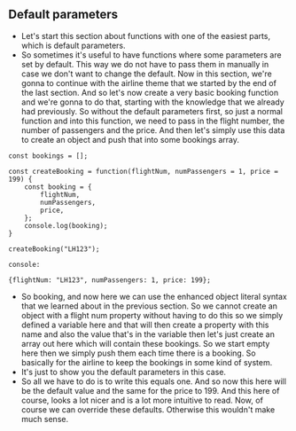 ## Default parameters 

- Let's start this section about functions with one of the easiest parts, which is default parameters. 
- So sometimes it's useful to have functions where some parameters are set by default. This way we do not have to pass them in manually in case we don't want to change the default. Now in this section, we're gonna to continue with the airline theme that we started by the end of the last section. And so let's now create a very basic booking function and we're gonna to do that, starting with the knowledge that we already had previously. So without the default parameters first, so just a normal function and into this function, we need to pass in the flight number, the number of passengers and the price. And then let's simply use this data to create an object and push that into some bookings array.
```
const bookings = [];

const createBooking = function(flightNum, numPassengers = 1, price = 199) {
    const booking = {
        flightNum,
        numPassengers,
        price,
    };
    console.log(booking);
}

createBooking("LH123");

console:

{flightNum: "LH123", numPassengers: 1, price: 199};
```
- So booking, and now here we can use the enhanced object literal syntax that we learned about in the previous section. So we cannot create an object with a flight num property without having to do this so we simply defined a variable here and that will then create a property with this name and also the value that's in the variable then let's just create an array out here which will contain these bookings. So we start empty here then we simply push them each time there is a booking. So basically for the airline to keep the bookings in some kind of system. 
- It's just to show you the default parameters in this case.
- So all we have to do is to write this equals one. And so now this here will be the default value and the same for the price to 199. And this here of course, looks a lot nicer and is a lot more intuitive to read. Now, of course we can override these defaults. Otherwise this wouldn't make much sense. 